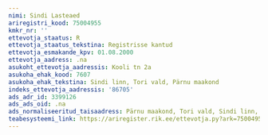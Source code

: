 ```yaml
---
nimi: Sindi Lasteaed
ariregistri_kood: 75004955
kmkr_nr: ''
ettevotja_staatus: R
ettevotja_staatus_tekstina: Registrisse kantud
ettevotja_esmakande_kpv: 01.08.2000
ettevotja_aadress: .na
asukoht_ettevotja_aadressis: Kooli tn 2a
asukoha_ehak_kood: 7607
asukoha_ehak_tekstina: Sindi linn, Tori vald, Pärnu maakond
indeks_ettevotja_aadressis: '86705'
ads_adr_id: 3399126
ads_ads_oid: .na
ads_normaliseeritud_taisaadress: Pärnu maakond, Tori vald, Sindi linn, Kooli tn 2a
teabesysteemi_link: https://ariregister.rik.ee/ettevotja.py?ark=75004955&ref=rekvisiidid
---
```

